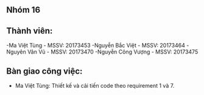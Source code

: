 ## Nhóm 16
## Thành viên:
-Ma Việt Tùng - MSSV: 20173453
-Nguyễn Bắc Việt - MSSV: 20173464
-Nguyên Vân Vũ - MSSV: 20173470
-Nguyễn Công Vượng - MSSV: 20173475
## Bàn giao công việc:
- Ma Việt Tùng: Thiết kế và cải tiến code theo requirement 1 và 7.
